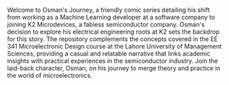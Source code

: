 Welcome to Osman's Journey, a friendly comic series detailing his shift from working as a Machine Learning developer at a software company to joining K2 Microdevices, a fabless semiconductor company. Osman's decision to explore his electrical engineering roots at K2 sets the backdrop for this story. The repository complements the concepts covered in the EE 341 Microelectronic Design course at the Lahore University of Management Sciences, providing a casual and relatable narrative that links academic insights with practical experiences in the semiconductor industry. Join the laid-back character, Osman, on his journey to merge theory and practice in the world of microelectronics.